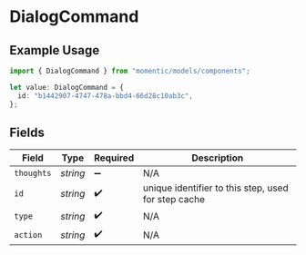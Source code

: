 # DialogCommand

## Example Usage

```typescript
import { DialogCommand } from "momentic/models/components";

let value: DialogCommand = {
  id: "b1442907-4747-478a-bbd4-66d28c10ab3c",
};
```

## Fields

| Field                                               | Type                                                | Required                                            | Description                                         |
| --------------------------------------------------- | --------------------------------------------------- | --------------------------------------------------- | --------------------------------------------------- |
| `thoughts`                                          | *string*                                            | :heavy_minus_sign:                                  | N/A                                                 |
| `id`                                                | *string*                                            | :heavy_check_mark:                                  | unique identifier to this step, used for step cache |
| `type`                                              | *string*                                            | :heavy_check_mark:                                  | N/A                                                 |
| `action`                                            | *string*                                            | :heavy_check_mark:                                  | N/A                                                 |